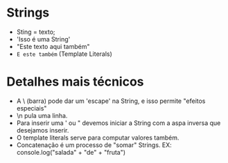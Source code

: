 # Strings

- Sting = texto;
- 'Isso é uma String'
- "Este texto aqui também"
- `E este também` (Template Literals)

# Detalhes mais técnicos

- A \ (barra) pode dar um 'escape' na String, e isso permite "efeitos especiais"
- \n pula uma linha.
- Para inserir uma ' ou " devemos iniciar a String com a aspa inversa que desejamos inserir.
- O template literals serve para computar valores também.
- Concatenação é um processo de "somar" Strings.
  EX: console.log("salada" + "de" + "fruta")
